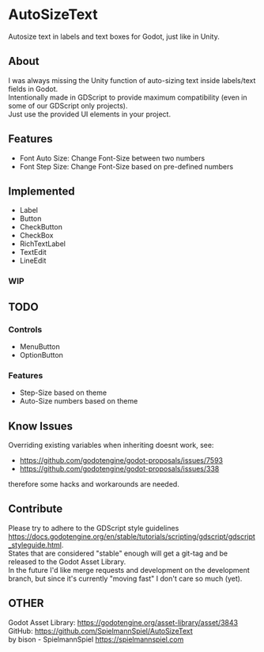 # AutoSizeText
Autosize text in labels and text boxes for Godot, just like in Unity.

## About
I was always missing the Unity function of auto-sizing text inside labels/text fields in Godot.  
Intentionally made in GDScript to provide maximum compatibility (even in some of our GDScript only projects).  
Just use the provided UI elements in your project.  

## Features
* Font Auto Size: Change Font-Size between two numbers
* Font Step Size: Change Font-Size based on pre-defined numbers

## Implemented
* Label
* Button
* CheckButton
* CheckBox
* RichTextLabel
* TextEdit
* LineEdit

### WIP


## TODO

### Controls
* MenuButton
* OptionButton

### Features
* Step-Size based on theme
* Auto-Size numbers based on theme

## Know Issues
Overriding existing variables when inheriting doesnt work, see:  

* https://github.com/godotengine/godot-proposals/issues/7593
* https://github.com/godotengine/godot-proposals/issues/338

therefore some hacks and workarounds are needed.

## Contribute
Please try to adhere to the GDScript style guidelines https://docs.godotengine.org/en/stable/tutorials/scripting/gdscript/gdscript_styleguide.html.  
States that are considered "stable" enough will get a git-tag and be released to the Godot Asset Library.  
In the future I'd like merge requests and development on the development branch, but since it's currently "moving fast" I don't care so much (yet).  

## OTHER
Godot Asset Library: https://godotengine.org/asset-library/asset/3843  
GitHub: https://github.com/SpielmannSpiel/AutoSizeText  
by bison - SpielmannSpiel https://spielmannspiel.com  
